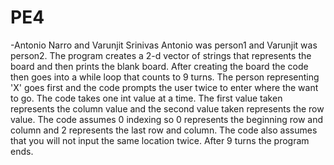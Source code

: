 # PE4
-Antonio Narro and Varunjit Srinivas
Antonio was person1 and Varunjit was person2.
The program creates a 2-d vector of strings that represents the board and then prints the blank board. After creating the board the code then goes into a while loop that counts to 9 turns. The person representing 'X' goes first and the code prompts the user twice to enter where the want to go. The code takes one int value at a time. The first value taken represents the column value and the second value taken represents the row value. The code assumes 0 indexing so 0 represents the beginning row and column and 2 represents the last row and column. The code also assumes that you will not input the same location twice. After 9 turns the program ends.
